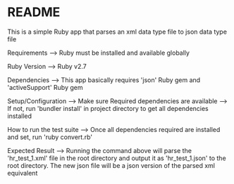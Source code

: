 # README
This is a simple Ruby app that parses an xml data type file to json data type file

Requirements
    --> Ruby must be installed and available globally

Ruby Version
    --> Ruby v2.7

Dependencies
    --> This app basically requires 'json' Ruby gem and 'activeSupport' Ruby gem

Setup/Configuration
    --> Make sure Required dependencies are available
    --> If not, run 'bundler install' in project directory to get
        all dependencies installed

How to run the test suite
    --> Once all dependencies required are installed and set, run 'ruby 
        convert.rb'

Expected Result
    --> Running the command above will parse the 'hr_test_1.xml' file in the 
        root directory and output it as 'hr_test_1.json' to the root directory.
        The new json file will be a json version of the parsed xml equivalent
